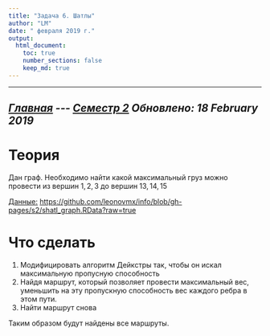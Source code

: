 ```yaml
---
title: "Задача 6. Шатлы"
author: "LM"
date: " февраля 2019 г."
output: 
  html_document:
    toc: true
    number_sections: false
    keep_md: true
---
```

----------------------
*[Главная](http://leonovmx.github.io/info/index.html) --- [Семестр 2](./index/html)*
*Обновлено: 18 February 2019*
----------------------

# Теория
    
Дан граф. Необходимо найти какой максимальный груз можно провести 
из вершин $1, 2, 3$ до вершин $13, 14, 15$

[Данные:](https://github.com/leonovmx/info/blob/gh-pages/s2/shatl_graph.RData?raw=true) https://github.com/leonovmx/info/blob/gh-pages/s2/shatl_graph.RData?raw=true

# Что сделать

1) Модифицировать алгоритм Дейкстры так, чтобы он искал максимальную пропусную способность
2) Найдя маршрут, который позволяет провести максимальный вес, уменьшить 
на эту пропускную способность вес каждого ребра в этом пути.
3) Найти маршрут снова

Таким образом будут найдены все  маршруты.
